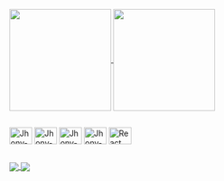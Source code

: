 <p  align= "center">

</p>

<div>
  <a href="https://github.com/anuraghazra/github-readme-stats">
  <img height=180 align="center" src="https://github-readme-stats.vercel.app/api?username=JonatasMatos23&show_icons=true&theme=dracula"/>
</a>
   
<a href="https://github.com/anuraghazra/convoychat">
  <img height=180 align="center" src="https://github-readme-stats.vercel.app/api/top-langs?username=JonatasMatos23&layout=compact&langs_count=8&card_width=320$&theme=dracula" />
</a>
</div>

##

<div style="vertical-align : baseline ; align-items : center  ">
   <img  align="center" alt="Jhony-HTML" height="30" width="40" src="https://cdn.jsdelivr.net/gh/devicons/devicon/icons/html5/html5-original.svg">  
   <img  align="center" alt="Jhony-CSS" height="30" width="40" src="https://cdn.jsdelivr.net/gh/devicons/devicon/icons/css3/css3-original.svg"> 
   <img  align="center" alt="Jhony-JS" height="30" width="40" src="https://cdn.jsdelivr.net/gh/devicons/devicon/icons/javascript/javascript-original.svg"> 
   <img  align="center" alt="Jhony-nodeJS" height="30" width="40" src="https://cdn.jsdelivr.net/gh/devicons/devicon/icons/nodejs/nodejs-original.svg"> 
   <img  align="center" alt="React" height="30" width="40" src="https://cdn.jsdelivr.net/gh/devicons/devicon/icons/react/react-original.svg"> 
</div>

##

<div>
  <a href="https://github.com/anuraghazra/github-readme-stats">
  <img align="center" src="https://github-readme-stats.vercel.app/api/pin/?username=JonatasMatos23&repo=github-readme-stats" />
</a>
<a href="https://github.com/anuraghazra/convoychat">
  <img align="center" src="https://github-readme-stats.vercel.app/api/pin/?username=JonatasMatos23&repo=convoychat" />
</a>
</div>
